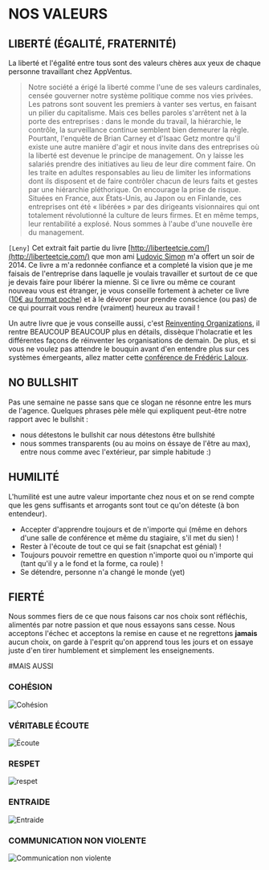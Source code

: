 # NOS VALEURS

## LIBERTÉ (ÉGALITÉ, FRATERNITÉ)

La liberté et l'égalité entre tous sont des valeurs chères aux yeux de chaque personne travaillant chez AppVentus.

> Notre société a érigé la liberté comme l'une de ses valeurs cardinales, censée gouverner notre système politique comme nos vies privées. Les patrons sont souvent les premiers à vanter ses vertus, en faisant un pilier du capitalisme. Mais ces belles paroles s'arrêtent net à la porte des entreprises : dans le monde du travail, la hiérarchie, le contrôle, la surveillance continue semblent bien demeurer la règle. Pourtant, l'enquête de Brian Carney et d'Isaac Getz montre qu'il existe une autre manière d'agir et nous invite dans des entreprises où la liberté est devenue le principe de management. On y laisse les salariés prendre des initiatives au lieu de leur dire comment faire. On les traite en adultes responsables au lieu de limiter les informations dont ils disposent et de faire contrôler chacun de leurs faits et gestes par une hiérarchie pléthorique. On encourage la prise de risque. Situées en France, aux États-Unis, au Japon ou en Finlande, ces entreprises ont été « libérées » par des dirigeants visionnaires qui ont totalement révolutionné la culture de leurs firmes. Et en même temps, leur rentabilité a explosé. Nous sommes à l'aube d'une nouvelle ère du management.

`[Leny]` Cet extrait fait partie du livre [http://liberteetcie.com/](http://liberteetcie.com/) que mon ami [Ludovic Simon](https://twitter.com/ludosim) m'a offert un soir de 2014. Ce livre a m'a redonnée confiance et a completé la vision que je me faisais de l'entreprise dans laquelle je voulais travailler et surtout de ce que je devais faire pour libérer la mienne. Si ce livre ou même ce courant nouveau vous est étranger, je vous conseille fortement à acheter ce livre ([10€ au format poche](http://www.amazon.fr/Libert%C3%A9-Cie-libert%C3%A9-salari%C3%A9s-entreprises/dp/2081290987)) et à le dévorer pour prendre conscience (ou pas) de ce qui pourrait vous rendre (vraiment) heureux au travail !

Un autre livre que je vous conseille aussi, c'est [Reinventing Organizations](http://www.reinventingorganizations.com/), il rentre BEAUCOUP BEAUCOUP plus en détails, dissèque l'holacratie et les différentes façons de réinventer les organisations de demain. De plus, et si vous ne voulez pas attendre le bouquin avant d'en entendre plus sur ces systèmes émergeants, allez matter cette [conférence de Frédéric Laloux](https://www.youtube.com/watch?v=NZKqPoQiaDE).

## NO BULLSHIT

Pas une semaine ne passe sans que ce slogan ne résonne entre les murs de l'agence. Quelques phrases pèle mèle qui expliquent peut-être notre rapport avec le bullshit :

- nous détestons le bullshit car nous détestons être bullshité
- nous sommes transparents (ou au moins on éssaye de l'être au max), entre nous comme avec l'extérieur, par simple habitude :)

## HUMILITÉ

L'humilité est une autre valeur importante chez nous et on se rend compte que les gens suffisants et arrogants sont tout ce qu'on déteste (à bon entendeur).

- Accepter d'apprendre toujours et de n'importe qui (même en dehors d'une salle de conférence et même du stagiaire, s'il met du sien) !
- Rester à l'écoute de tout ce qui se fait (snapchat est génial) !
- Toujours pouvoir remettre en question n'importe quoi ou n'importe qui (tant qu'il y a le fond et la forme, ca roule) !
- Se détendre, personne n'a changé le monde (yet)

## FIERTÉ

Nous sommes fiers de ce que nous faisons car nos choix sont réfléchis, alimentés par notre passion et que nous essayons sans cesse. Nous acceptons l'échec et acceptons la remise en cause et ne regrettons **jamais** aucun choix, on garde à l'esprit qu'on apprend tous les jours et on essaye juste d'en tirer humblement et simplement les enseignements.

#MAIS AUSSI

### COHÉSION
![Cohésion](http://i.giphy.com/l49Fvtrx3LEsbKNZS.gif)
### VÉRITABLE ÉCOUTE
![Écoute](http://i.giphy.com/3oWgPmoDn1pte.gif)
### RESPET
![respet](http://i.giphy.com/zgIh1DlAQOPWU.gif)
### ENTRAIDE
![Entraide](http://i.giphy.com/YWqL2R73Pv9Is.gif)
### COMMUNICATION NON VIOLENTE
![Communication non violente](http://i.giphy.com/XgQeL3TJ9MEb6.gif)
